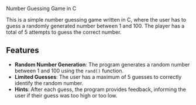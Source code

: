  Number Guessing Game in C

This is a simple number guessing game written in C, where the user has to guess a randomly generated number between 1 and 100. The player has a total of 5 attempts to guess the correct number.

## Features

- **Random Number Generation**: The program generates a random number between 1 and 100 using the `rand()` function.
- **Limited Guesses**: The user has a maximum of 5 guesses to correctly identify the random number.
- **Hints**: After each guess, the program provides feedback, informing the user if their guess was too high or too low.
